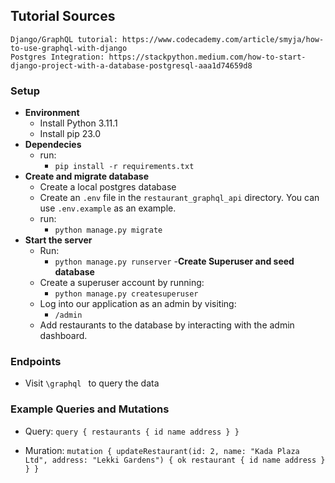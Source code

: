 ## Tutorial Sources
    Django/GraphQL tutorial: https://www.codecademy.com/article/smyja/how-to-use-graphql-with-django 
    Postgres Integration: https://stackpython.medium.com/how-to-start-django-project-with-a-database-postgresql-aaa1d74659d8 

### Setup

- **Environment**
    - Install Python 3.11.1
    - Install pip 23.0
- **Dependecies**
    - run:
      - `pip install -r requirements.txt`
- **Create and migrate database** 
    - Create a local postgres database
    - Create an `.env` file in the `restaurant_graphql_api` directory. You can use `.env.example` as an example.
    - run:
      - `python manage.py migrate`
- **Start the server**
    - Run:
      - `python manage.py runserver`
-**Create Superuser and seed database**
    - Create a superuser account by running:
        - `python manage.py createsuperuser`
    - Log into our application as an admin by visiting:
        - `/admin`
    - Add restaurants to the database by interacting with the admin dashboard.



### Endpoints
- Visit `\graphql ` to query the data

### Example Queries and Mutations
- Query:
    `query {
        restaurants {
            id
            name
            address
        }
    }`

- Muration: 
    `mutation {
        updateRestaurant(id: 2, name: "Kada Plaza Ltd", address: "Lekki Gardens") {
            ok
            restaurant {
            id
            name
            address
            }
        }
    }`
